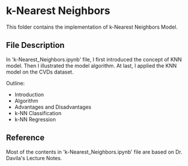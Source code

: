 # k-Nearest Neighbors

This folder contains the implementation of k-Nearest Neighbors Model.

## File Description
In 'k-Nearest_Neighbors.ipynb' file, I first introduced the concept of KNN model. Then I illustrated the model algorithm. At last, I applied the KNN model on the CVDs dataset.

Outline:
- Introduction
- Algorithm
- Advantages and Disadvantages
- k-NN Classification
- k-NN Regression

## Reference
Most of the contents in 'k-Nearest_Neighbors.ipynb' file are based on Dr. Davila's Lecture Notes.